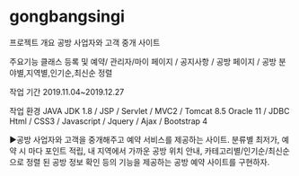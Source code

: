 # gongbangsingi

프로젝트 개요
공방 사업자와 고객 중개 사이트

주요기능
 클래스 등록 및 예약/ 관리자/마이 페이지 / 공지사항 /
공방 페이지 / 공방 분야별,지역별,인기순,최신순 정렬    

작업 기간
2019.11.04~2019.12.27

작업 환경
JAVA JDK 1.8 / JSP / Servlet / MVC2 / Tomcat 8.5
Oracle 11 / JDBC
Html / CSS3 / Javascript / Jquery / Ajax / Bootstrap 4

▶공방 사업자와 고객을 중개해주고 예약 서비스를 제공하는 사이트.
분류별 최저가, 예약 시 마다 포인트 적립, 내 지역에서 가까운 공방 위치 안내, 카테고리별/인기순/최신순으로 정렬 된 공방 정보 확인 등의 기능을 제공하는 공방 예약 사이트를 구현하자.
